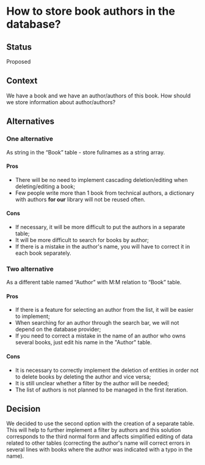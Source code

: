 # How to store book authors in the database?

## Status
Proposed

## Context
We have a book and we have an author/authors of this book. How should we store information about author/authors?

## Alternatives
### One alternative
As string in the “Book” table - store fullnames as a string array.
#### Pros
- There will be no need to implement cascading deletion/editing when deleting/editing a book;
- Few people write more than 1 book from technical authors, a dictionary with authors **for our** library will not be reused often.
#### Cons
- If necessary, it will be more difficult to put the authors in a separate table;
- It will be more difficult to search for books by author;
- If there is a mistake in the author's name, you will have to correct it in each book separately.
### Two alternative
As a different table named “Author” with M:M relation to “Book” table.
#### Pros
- If there is a feature for selecting an author from the list, it will be easier to implement;
- When searching for an author through the search bar, we will not depend on the database provider;
- If you need to correct a mistake in the name of an author who owns several books, just edit his name in the "Author" table.

#### Cons
- It is necessary to correctly implement the deletion of entities in order not to delete books by deleting the author and vice versa;
- It is still unclear whether a filter by the author will be needed;
- The list of authors is not planned to be managed in the first iteration.
## Decision
We decided to use the second option with the creation of a separate table. This will help to further implement a filter by authors and this solution corresponds to the third normal form and affects simplified editing of data related to other tables (correcting the author's name will correct errors in several lines with books where the author was indicated with a typo in the name).
